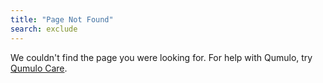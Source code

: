 ```yaml
---
title: "Page Not Found"
search: exclude
---  
```


We couldn't find the page you were looking for. For help with Qumulo, try [Qumulo Care](https://care.qumulo.com/).
